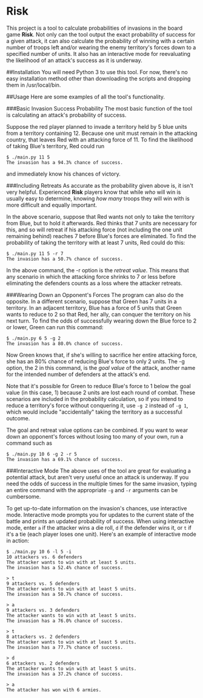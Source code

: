 # Risk
This project is a tool to calculate probabilities of invasions in the board
game __Risk__. Not only can the tool output the exact probability of success for
a given attack, it can also calculate the probability of winning with a certain
number of troops left and/or wearing the enemy territory's forces down to a
specified number of units. It also has an interactive mode for reevaluating the
likelihood of an attack's success as it is underway.

##Installation
You will need Python 3 to use this tool. For now, there's no easy installation
method other than downloading the scripts and dropping them in /usr/local/bin.

##Usage
Here are some examples of all the tool's functionality.

###Basic Invasion Success Probability
The most basic function of the tool is calculating an attack's probability of
success.

Suppose the red player planned to invade a territory held by 5 blue units from a
territory containing 12. Because one unit must remain in the attacking country,
that leaves Red with an attacking force of 11. To find the likelihood of taking
Blue's territory, Red could run

    $ ./main.py 11 5
    The invasion has a 94.3% chance of success.

and immediately know his chances of victory.

###Including Retreats
As accurate as the probability given above is, it isn't very helpful.
Experienced __Risk__ players know that while *who* will win is usually easy to
determine, knowing *how many* troops they will win with is more difficult and
equally important.

In the above scenario, suppose that Red wants not only to take the territory
from Blue, but to hold it afterwards. Red thinks that 7 units are necessary for
this, and so will retreat if his attacking force (not including the one unit
remaining behind) reaches 7 before Blue's forces are eliminated. To find the
probability of taking the territory with at least 7 units, Red could do this:

    $ ./main.py 11 5 -r 7
    The invasion has a 50.7% chance of success.

In the above command, the -r option is the *retreat value*. This means that any
scenario in which the attacking force shrinks to 7 or less before eliminating
the defenders counts as a loss where the attacker retreats.

###Wearing Down an Opponent's Forces
The program can also do the opposite. In a different scenario, suppose that
Green has 7 units in a territory. In an adjacent territory, Blue has a force of
5 units that Green wants to reduce to 2 so that Red, her ally, can conquer the
territory on his next turn. To find the odds of successfully wearing down the
Blue force to 2 or lower, Green can run this command:

    $ ./main.py 6 5 -g 2
    The invasion has a 80.0% chance of success.

Now Green knows that, if she's willing to sacrifice her entire attacking force,
she has an 80% chance of reducing Blue's force to only 2 units. The -g option,
the 2 in this command, is the *goal value* of the attack, another name for the
intended number of defenders at the attack's end.

Note that it's possible for Green to reduce Blue's force to 1 below the
goal value (in this case, 1) because 2 units are lost each round of combat.
These scenarios are included in the probability calculation, so if you intend
to reduce a territory's force without conquering it, use ```-g 2``` instead of
```-g 1```, which would include "accidentally" taking the territory as a 
successful outcome.

The goal and retreat value options can be combined. If you want to wear down an
opponent's forces without losing too many of your own, run a command such as

    $ ./main.py 10 6 -g 2 -r 5
    The invasion has a 69.1% chance of success.

###Interactive Mode
The above uses of the tool are great for evaluating a potential attack, but
aren't very useful once an attack is underway. If you need the odds of success
in the multiple times for the same invasion, typing an entire command with the
appropriate ```-g``` and ```-r``` arguments can be cumbersome.

To get up-to-date information on the invasion's chances, use interactive mode.
Interactive mode prompts you for updates to the current state of the battle and
prints an updated probability of success. When using interactive mode, enter
```a``` if the attacker wins a die roll, ```d``` if the defender wins it, or
```t``` if it's a tie (each player loses one unit). Here's an example of
interactive mode in action:

    $ ./main.py 10 6 -l 5 -i
    10 attackers vs. 6 defenders
    The attacker wants to win with at least 5 units.
    The invasion has a 52.4% chance of success.
    
    > t
    9 attackers vs. 5 defenders
    The attacker wants to win with at least 5 units.
    The invasion has a 50.7% chance of success.
    
    > a
    9 attackers vs. 3 defenders
    The attacker wants to win with at least 5 units.
    The invasion has a 76.0% chance of success.
    
    > t
    8 attackers vs. 2 defenders
    The attacker wants to win with at least 5 units.
    The invasion has a 77.7% chance of success.
    
    > d
    6 attackers vs. 2 defenders
    The attacker wants to win with at least 5 units.
    The invasion has a 37.2% chance of success.
    
    > a
    The attacker has won with 6 armies.
